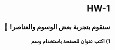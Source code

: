 <div dir="rtl">

# HW-1

## سنقوم بتجربة بعض الوسوم والعناصر! 🥳

### 1) اكتب عنوان للصفحة باستخدام وسم <title> 📄

### 2) استخدم وسوم العناوين المختلفة h1, h2, h3 لتكتب الجمل الآتية ✍️

- مرحباً!
- هذا موقعي الأول
- اسمي " اكتب اسمك "
   
### 3) عرف عن نفسك باستخدام وسم الفقرة p 💼

#### لكتابة الفقرة في أكثر من سطر استخدم وسم br 💡

اسمي "اكتب اسمك"  وعمري " اكتب عمرك "
  واخترت دورة برمجة المواقع لآني ...
  
### 4) اضف لون لخلفية الفقرة
  
### 5) اكتب تاريخ اليوم كتعليق🔢

### 6) اضف  div 📦

### 7)  ارفق صورة مسلسلك المفضل باستخدام وسم  img 🎞
  
### 8) اضف رابط الى موقع Youtube باستخدام وسم a
   
### 9) اضف قائمة غير مرتبة تحتوي ٣ من افلامك المفضلة📍 
   
 8) 
 
## قم بتسمية ملفك index.html

  
### بونص!

 
1.  اجعل اسمك بخط عريض و مائل

2. اجعل الرابط يفتح في صفحة جديدة


 3. عدل ابعاد ال img باستخدام ال inline styling


4. قم بإضافة فيديو من Youtube إلى موقعك

 <h3> تقدرون تستخدمون هالموقع عشان تعرفون كل وسم وشنو فايدته💡💡 </h3>
   https://www.w3schools.com/html/ 
   
   
آخر موعد لرفع الكود\
Monday
20/12
12:00AM

</div>

  
